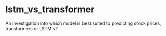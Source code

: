 # lstm_vs_transformer

An investigation into which model is best suited to predicting stock prices, transformers or LSTM's? 
